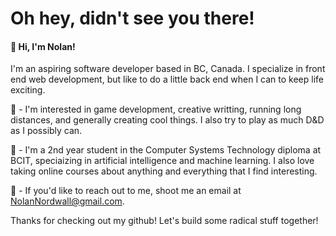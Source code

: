 # Oh hey, didn't see you there!

#### 🥳 Hi, I'm Nolan! 
I'm an aspiring software developer based in BC, Canada. I specialize in front end web development, but like to do a little back end when I can to keep life exciting.

🎲 - I'm interested in game development, creative writting, running long distances, and generally creating cool things. I also try to play as much D&D as I possibly can.

🏫 - I'm a 2nd year student in the Computer Systems Technology diploma at BCIT, speciaizing in artificial intelligence and machine learning. I also love taking online courses about anything and everything that I find interesting.

💌 - If you'd like to reach out to me, shoot me an email at NolanNordwall@gmail.com.

Thanks for checking out my github! Let's build some radical stuff together!
